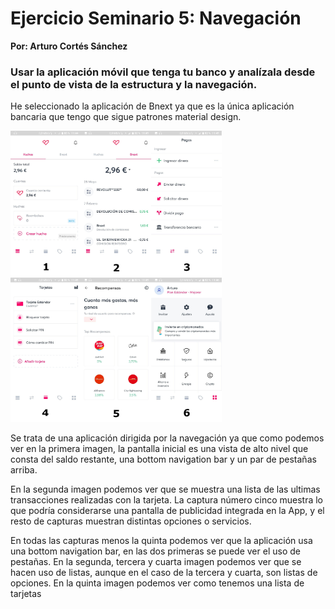 # Ejercicio Seminario 5: Navegación

**Por: Arturo Cortés Sánchez**



### Usar la aplicación móvil que tenga tu banco y analízala desde el punto de vista de la estructura y la navegación.

He seleccionado la aplicación de Bnext ya que es la única aplicación bancaria que tengo que sigue patrones material design.

<img src="./img/1-3.jpg" alt="1-3" style="zoom: 33%;" />

<img src="./img/4-6.jpg" alt="4-6" style="zoom:33%;" />



Se trata de una aplicación dirigida por la navegación ya que como podemos ver en la primera imagen, la pantalla inicial es una vista de alto nivel que consta del saldo restante, una bottom navigation bar y un par de pestañas arriba.

En la segunda imagen podemos ver que se muestra una lista de las ultimas transacciones realizadas con la tarjeta. La captura número cinco muestra lo que podría considerarse una pantalla de publicidad integrada en la App, y el resto de capturas muestran distintas opciones o servicios.



En todas las capturas menos la quinta podemos ver que la aplicación usa una bottom navigation bar, en las dos primeras se puede ver el uso de pestañas. En la segunda, tercera y cuarta imagen podemos ver que se hacen uso de listas, aunque en el caso de la tercera y cuarta, son listas de opciones. En la quinta imagen podemos ver como tenemos una lista de tarjetas